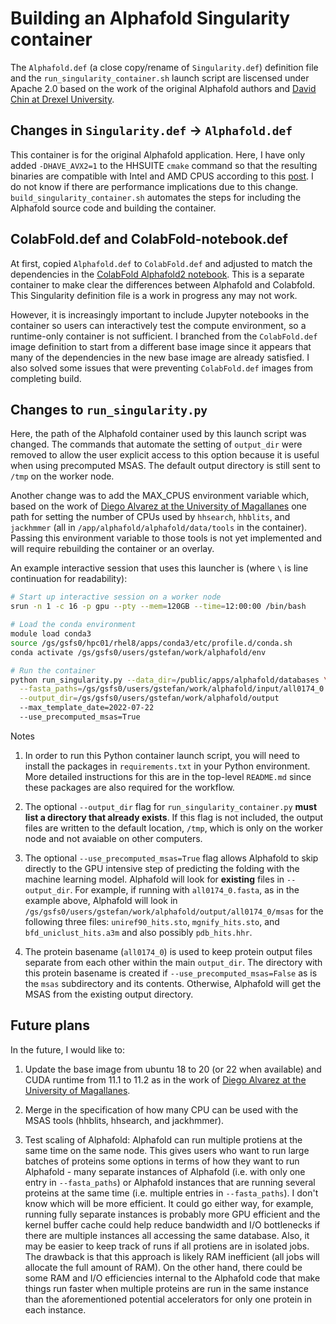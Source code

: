 # Building an Alphafold Singularity container

The `Alphafold.def` (a close copy/rename of `Singularity.def`) definition file and the `run_singularity_container.sh`
launch script are liscensed under Apache 2.0
based on the work of the original Alphafold authors and [David Chin at Drexel University](https://github.com/prehensilecode/alphafold_singularity.git).

## Changes in `Singularity.def` -> `Alphafold.def`

This container is for the original Alphafold application.
Here, I have only added `-DHAVE_AVX2=1` to the HHSUITE `cmake`
command so that the resulting binaries are compatible with
Intel and AMD CPUS according to this
[post](https://github.com/soedinglab/hh-suite/issues/282).
I do not know if there are performance implications due 
to this change. `build_singularity_container.sh` automates the steps
for including the Alphafold source code and building
the container.

## ColabFold.def and ColabFold-notebook.def

At first, copied `Alphafold.def` to `ColabFold.def`
and adjusted to match the dependencies in the
[ColabFold Alphafold2 notebook](https://github.com/sokrypton/ColabFold/blob/main/AlphaFold2.ipynb).  This is a separate container to make clear the differences between Alphafold and Colabfold. This
Singularity definition file is a work in progress any may
not work.

However, it is increasingly important to include Jupyter notebooks
in the container so users can interactively test the compute
environment, so a runtime-only container is not sufficient.
I branched from the `ColabFold.def` image definition to start
from a different base image since it appears that many of the
dependencies in the new base image are already satisfied. I
also solved some issues that were preventing `ColabFold.def`
images from completing build.

## Changes to `run_singularity.py`

Here, the path of the Alphafold container used by this
launch script was changed. The commands that automate the
setting of `output_dir` were removed to allow the user
explicit access to this option because it is useful when
using precomputed MSAS. The default output directory is
still sent to `/tmp` on the worker node.

Another change was to add the MAX_CPUS environment variable
which, based on the work of [Diego Alvarez at the University of Magallanes](https://github.com/dialvarezs/alphafold.git) one path for setting the number of CPUs used by
`hhsearch`, `hhblits`, and `jackhmmer` (all in
`/app/alphafold/alphafold/data/tools` in the container). Passing
this environment variable to those tools is not yet implemented
and will require rebuilding the container or an overlay.

An example interactive session that uses this launcher is
(where `\` is line continuation for readability):
```bash
# Start up interactive session on a worker node
srun -n 1 -c 16 -p gpu --pty --mem=120GB --time=12:00:00 /bin/bash

# Load the conda environment
module load conda3
source /gs/gsfs0/hpc01/rhel8/apps/conda3/etc/profile.d/conda.sh
conda activate /gs/gsfs0/users/gstefan/work/alphafold/env

# Run the container
python run_singularity.py --data_dir=/public/apps/alphafold/databases \
  --fasta_paths=/gs/gsfs0/users/gstefan/work/alphafold/input/all0174_0.fasta \
  --output_dir=/gs/gsfs0/users/gstefan/work/alphafold/output
  --max_template_date=2022-07-22
  --use_precomputed_msas=True
```

Notes

1. In order to run this Python container launch script,
you will need to install the packages in `requirements.txt`
in your Python environment. More detailed instructions for this
are in the top-level `README.md` since these packages are also
required for the workflow.

2. The optional `--output_dir` flag for `run_singularity_container.py`
**must list a directory that already exists**.  If this flag
is not included, the output files are written to the default
location, `/tmp`, which is only on the worker node and not avaiable
on other computers.

3. The optional `--use_precomputed_msas=True` flag allows
Alphafold to skip directly to the GPU intensive step of
predicting the folding with the machine learning model.
Alphafold will look for **existing** files in `--output_dir`.
For example, if running with `all0174_0.fasta`, as in the
example above, Alphafold will look in
`/gs/gsfs0/users/gstefan/work/alphafold/output/all0174_0/msas`
for the following three files: `uniref90_hits.sto`,
`mgnify_hits.sto`, and `bfd_uniclust_hits.a3m` and also
possibly `pdb_hits.hhr`.

4. The protein basename (`all0174_0`) is used to keep protein
output files separate from each other within the main `output_dir`.
The directory with this protein basename is created if
`--use_precomputed_msas=False` as is the `msas` subdirectory and
its contents.  Otherwise, Alphafold will get the MSAS from the
existing output directory.

## Future plans

In the future, I would like to:

1. Update the base image from ubuntu
18 to 20 (or 22 when available) and CUDA runtime from 11.1 to 11.2
as in the work of [Diego Alvarez at the University of Magallanes](https://github.com/dialvarezs/alphafold.git).
2. Merge in the specification of how many CPU can be used with
the MSAS tools (hhblits, hhsearch, and jackhmmer).

3. Test scaling of Alphafold: Alphafold can run multiple protiens
at the same time on the same node. This gives users who want to run large 
batches of proteins some options in terms of how they want to run
Alphafold - many separate instances of Alphafold (i.e. with only
one entry in `--fasta_paths`) or Alphafold instances that are running
several proteins at the same time (i.e. multiple entries in
`--fasta_paths`). I don't know which will be more efficient.  It could
go either way, for example, running fully separate instances is probably
more GPU efficient and the kernel buffer cache could help reduce
bandwidth and I/O bottlenecks if there are multiple instances all
accessing the same database. Also, it may be easier to keep track of
runs if all protiens are in isolated jobs.  The drawback is that
this approach is likely RAM inefficient (all jobs will allocate the
full amount of RAM). On the other hand, there could be some
RAM and I/O efficiencies internal to the Alphafold code that make
things run faster when multiple proteins are run in the same instance
than the aforementioned potential accelerators for only one protein in
each instance.
